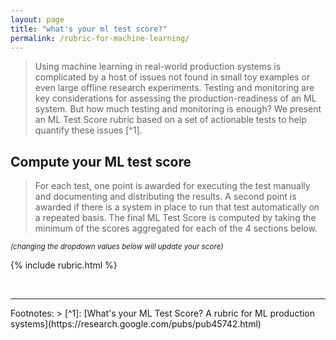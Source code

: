 ```yaml
---
layout: page
title: "what's your ml test score?"
permalink: /rubric-for-machine-learning/
---
```


> Using machine learning in real-world production systems is complicated by a host of issues not found in small toy examples or even large offline research experiments. Testing and monitoring are key considerations for assessing the production-readiness of an ML system. But how much testing and monitoring is enough? We present an ML Test Score rubric based on a set of actionable tests to help quantify these issues [^1].

## Compute your ML test score
> For each test, one point is awarded for executing the test manually and documenting and distributing the results. A second point is awarded if there is a system in place to run that test automatically on a repeated basis. The final ML Test Score is computed by taking the minimum of the scores aggregated for each of the 4 sections below.

<sub>_(changing the dropdown values below will update your score)_</sub>

{% include rubric.html %}

<br>
<hr>
<span class="post-footnotes">Footnotes:</span>
> [^1]: [What's your ML Test Score? A rubric for ML production systems](https://research.google.com/pubs/pub45742.html)